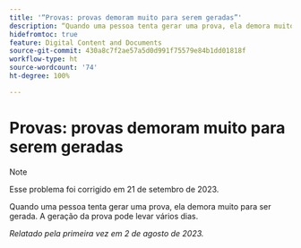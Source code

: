 ```yaml
---
title: '“Provas: provas demoram muito para serem geradas”'
description: “Quando uma pessoa tenta gerar uma prova, ela demora muito para ser gerada. A geração da prova pode levar vários dias.”
hidefromtoc: true
feature: Digital Content and Documents
source-git-commit: 430a8c7f2ae57a5d0d991f75579e84b1dd01818f
workflow-type: ht
source-wordcount: '74'
ht-degree: 100%

---
```



# Provas: provas demoram muito para serem geradas

>[!NOTE]
>
>Esse problema foi corrigido em 21 de setembro de 2023.

Quando uma pessoa tenta gerar uma prova, ela demora muito para ser gerada. A geração da prova pode levar vários dias.

_Relatado pela primeira vez em 2 de agosto de 2023._
